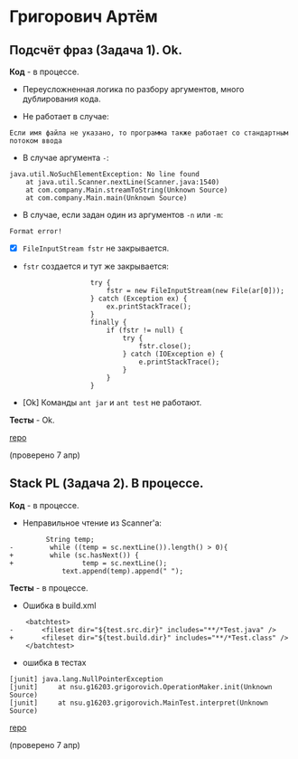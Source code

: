 # Григорович Артём

## Подсчёт фраз (Задача 1). Ok.

**Код** - в процессе.

- Переусложненная логика по разбору аргументов, много дублирования кода.

- Не работает в случае:
```
Если имя файла не указано, то программа также работает со стандартным потоком ввода
```

- В случае аргумента `-`:
```
java.util.NoSuchElementException: No line found
    at java.util.Scanner.nextLine(Scanner.java:1540)
    at com.company.Main.streamToString(Unknown Source)
    at com.company.Main.main(Unknown Source)
```

- В случае, если задан один из аргументов `-n` или `-m`:
```
Format error!
```

- [X] `FileInputStream fstr` не закрывается.

- `fstr` создается и тут же закрывается:
```
                    try {
                        fstr = new FileInputStream(new File(ar[0]));
                    } catch (Exception ex) {
                        ex.printStackTrace();
                    }   
                    finally {
                        if (fstr != null) {
                            try {
                                fstr.close();
                            } catch (IOException e) {
                                e.printStackTrace();
                            }   
                        }   
                    }   
```

- [Ok] Команды `ant jar` и `ant test` не работают.

**Тесты** - Ok.

[repo](https://bitbucket.org/grigorovich_oop/tasks)

(проверено 7 апр)

## Stack PL (Задача 2). В процессе.

**Код** - в процессе.

- Неправильное чтение из Scanner'а:
```
         String temp;
-         while ((temp = sc.nextLine()).length() > 0){
+         while (sc.hasNext()) {
+                 temp = sc.nextLine();
             text.append(temp).append(" ");
```

**Тесты** - в процессе.

- Ошибка в build.xml
```
	<batchtest>
-       <fileset dir="${test.src.dir}" includes="**/*Test.java" />
+       <fileset dir="${test.build.dir}" includes="**/*Test.class" />
	</batchtest>
```

- ошибка в тестах
```
[junit] java.lang.NullPointerException
[junit]     at nsu.g16203.grigorovich.OperationMaker.init(Unknown Source)
[junit]     at nsu.g16203.grigorovich.MainTest.interpret(Unknown Source)
```
[repo](https://bitbucket.org/grigorovich_oop/tasks)

(проверено 7 апр)
